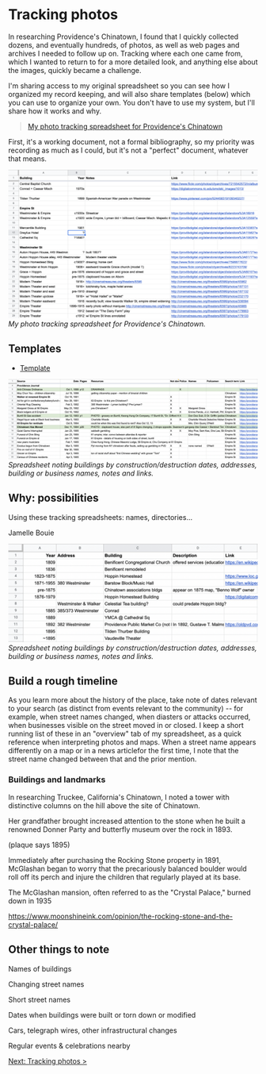 # Tracking photos

In researching Providence's Chinatown, I found that I quickly collected dozens, and eventually hundreds, of photos, as well as web pages and archives I needed to follow up on. Tracking where each one came from, which I wanted to return to for a more detailed look, and anything else about the images, quickly became a challenge. 

I'm sharing access to my original spreadsheet so you can see how I organized my record keeping, and will also share templates (below) which you can use to organize your own. You don't have to use my system, but I'll share how it works and why. 

> [My photo tracking spreadsheet for Providence's Chinatown](https://docs.google.com/spreadsheets/d/1QN0UFXkYftnWY7G6bLlgcGm2uxCsbUcyRMfKfj_6y90/edit#gid=0)

First, it's a working document, not a formal bibliography, so my priority was recording as much as I could, but it's not a "perfect" document, whatever that means. 

![photo tracking spreadsheet](images/tracking-spreadsheet.png)
_My photo tracking spreadsheet for Providence's Chinatown._



## Templates 


* [Template]()

![](images/tracking-newspapers.png)
_Spreadsheet noting buildings by construction/destruction dates, addresses, building or business names, notes and links._

## Why: possibilities

Using these tracking spreadsheets: names, directories...

Jamelle Bouie

![buildings](images/tracking-buildings.png)
_Spreadsheet noting buildings by construction/destruction dates, addresses, building or business names, notes and links._

## Build a rough timeline

As you learn more about the history of the place, take note of dates relevant to your search (as distinct from events relevant to the community) -- for example, when street names changed, when diasters or attacks occurred, when businesses visible on the street moved in or closed. I keep a short running list of these in an "overview" tab of my spreadsheet, as a quick reference when interpreting photos and maps. When a street name appears differently on a map or in a news articlefor the first time, I note that the street name changed between that and the prior mention.

### Buildings and landmarks

In researching Truckee, California's Chinatown, I noted a tower with distinctive columns on the hill above the site of Chinatown. 


Her grandfather brought increased attention to the stone when he built a renowned Donner Party and butterfly museum over the rock in 1893.

(plaque says 1895)

Immediately after purchasing the Rocking Stone property in 1891, McGlashan began to worry that the precariously balanced boulder would roll off its perch and injure the children that regularly played at its base.

The McGlashan mansion, often referred to as the "Crystal Palace," burned down in 1935


https://www.moonshineink.com/opinion/the-rocking-stone-and-the-crystal-palace/

## Other things to note




Names of buildings

Changing street names

Short street names

Dates when buildings were built or torn down or modified

Cars, telegraph wires, other infrastructural changes

Regular events & celebrations nearby



[Next: Tracking photos >](tracking.md)
